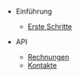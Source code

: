 - Einführung
  - [Erste Schritte](de-de/gettingstarted.md)

- API 
  - [Rechnungen](de-de/invoice.md)
  - [Kontakte](de-de/contact.md)
